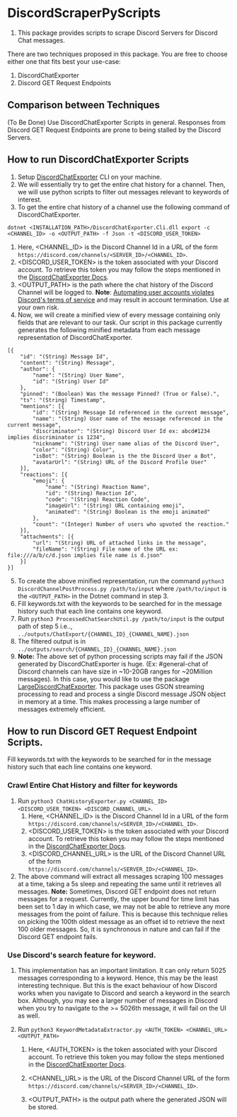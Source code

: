 # DiscordScraperPyScripts

1. This package provides scripts to scrape Discord Servers for Discord Chat messages.

There are two techniques proposed in this package. You are free to choose either one that fits best your use-case:
1. DiscordChatExporter
2. Discord GET Request Endpoints

## Comparison between Techniques

(To Be Done) Use DiscordChatExporter Scripts in general. Responses from Discord GET Request Endpoints are prone to being stalled by the Discord Servers.

## How to run DiscordChatExporter Scripts

1. Setup [DiscordChatExporter](https://github.com/Tyrrrz/DiscordChatExporter) CLI on your machine.
2. We will essentially try to get the entire chat history for a channel. Then, we will use python scripts to filter out messages relevant to keywords of interest.
3. To get the entire chat history of a channel use the following command of DiscordChatExporter.

`dotnet <INSTALLATION_PATH>/DiscordChatExporter.Cli.dll export -c <CHANNEL_ID> -o <OUTPUT_PATH> -f Json -t <DISCORD_USER_TOKEN>`
   1. Here, <CHANNEL_ID> is the Discord Channel Id in a URL of the form `https://discord.com/channels/<SERVER_ID>/<CHANNEL_ID>`.
   2. <DISCORD_USER_TOKEN> is the token associated with your Discord account. To retrieve this token you may follow the steps mentioned in the [DiscordChatExporter Docs](https://github.com/Tyrrrz/DiscordChatExporter/blob/master/.docs/Token-and-IDs.md#in-chrome).
   3. <OUTPUT_PATH> is the path where the chat history of the Discord Channel will be logged to.
**Note**: [Automating user accounts violates Discord's terms of service](https://support.discord.com/hc/en-us/articles/115002192352-Automated-user-accounts-self-bots-) and may result in account termination. Use at your own risk.
4. Now, we will create a minified view of every message containing only fields that are relevant to our task. Our script in this package currently generates the following minified metadata from each message representation of DiscordChatExporter.

```
[{
	"id": "(String) Message Id",
	"content": "(String) Message",
	"author": {
		"name": "(String) User Name",
		"id": "(String) User Id"
	},
	"pinned": "(Boolean) Was the message Pinned? (True or False).",
	"ts": "(String) Timestamp",
	"mentions": [{
		"id": "(String) Message Id referenced in the current message",
		"name": "(String) User name of the message referenced in the current message",
		"discriminator": "(String) Discord User Id ex: abcd#1234 implies discriminator is 1234",
		"nickname": "(String) User name alias of the Discord User",
		"color": "(String) Color",
		"isBot": "(String) Boolean is the the Discord User a Bot",
		"avatarUrl": "(String) URL of the Discord Profile User"
	}],
	"reactions": [{
		"emoji": {
			"name": "(String) Reaction Name",
			"id": "(String) Reaction Id",
			"code": "(String) Reaction Code",
			"imageUrl": "(String) URL containing emoji",
			"animated": "(String) Boolean is the emoji animated"
		},	
		"count": "(Integer) Number of users who upvoted the reaction."
	}],
	"attachments": [{
		"url": "(String) URL of attached links in the message",
		"fileName": "(String) File name of the URL ex: file:///a/b/c/d.json implies file name is d.json"
	}]
}]
```
5. To create the above minified representation, run the command `python3 DiscordChannelPostProcess.py /path/to/input` where `/path/to/input` is the `<OUTPUT_PATH>` in the Dotnet command in step 3.
6. Fill keywords.txt with the keywords to be searched for in the message history such that each line contains one keyword.
7. Run `python3 ProcessedChatSearchUtil.py /path/to/input` is the output path of step 5 i.e.., `../outputs/ChatExport/{CHANNEL_ID}_{CHANNEL_NAME}.json`
8. The filtered output is in `../outputs/search/{CHANNEL_ID}_{CHANNEL_NAME}.json`
9. **Note:** The above set of python processing scripts may fail if the JSON generated by DiscordChatExporter is huge. (Ex: #general-chat of Discord channels can have size in ~10-20GB ranges for ~20Million messages). In this case, you would like to use the package [LargeDiscordChatExporter](https://github.com/krishna555/LargeDiscordChatExportProcessor). This package uses GSON streaming processing to read and process a single Discord message JSON object in memory at a time. This makes processing a large number of messages extremely efficient.

## How to run Discord GET Request Endpoint Scripts.

Fill keywords.txt with the keywords to be searched for in the message history such that each line contains one keyword.

### Crawl Entire Chat History and filter for keywords
1. Run `python3 ChatHistoryExporter.py <CHANNEL_ID> <DISCORD_USER_TOKEN> <DISCORD_CHANNEL_URL>`.
   1. Here, <CHANNEL_ID> is the Discord Channel Id in a URL of the form `https://discord.com/channels/<SERVER_ID>/<CHANNEL_ID>`.
   2. <DISCORD_USER_TOKEN> is the token associated with your Discord account. To retrieve this token you may follow the steps mentioned in the [DiscordChatExporter Docs](https://github.com/Tyrrrz/DiscordChatExporter/blob/master/.docs/Token-and-IDs.md#in-chrome).
   3. <DISCORD_CHANNEL_URL> is the URL of the Discord Channel URL of the form `https://discord.com/channels/<SERVER_ID>/<CHANNEL_ID>`.
2. The above command will extract all messages scraping 100 messages at a time, taking a 5s sleep and repeating the same until it retrieves all messages.
**Note:** Sometimes, Discord GET endpoint does not return messages for a request. Currently, the upper bound for time limit has been set to 1 day in which case, we may not be able to retrieve any more messages from the point of failure. This is because this technique relies on picking the 100th oldest message as an offset id to retrieve the next 100 older messages. So, it is synchronous in nature and can fail if the Discord GET endpoint fails.

### Use Discord's search feature for keyword.
1. This implementation has an important limitation. It can only return 5025 messages corresponding to a keyword. Hence, this may be the least interesting technique. But this is the exact behaviour of how Discord works when you navigate to Discord and search a keyword in the search box. Although, you may see a larger number of messages in Discord when you try to navigate to the >= 5026th message, it will fail on the UI as well.
2. Run `python3 KeywordMetadataExtractor.py <AUTH_TOKEN> <CHANNEL_URL> <OUTPUT_PATH>`  

   1. Here, <AUTH_TOKEN> is the token associated with your Discord account. To retrieve this token you may follow the steps mentioned in the [DiscordChatExporter Docs](https://github.com/Tyrrrz/DiscordChatExporter/blob/master/.docs/Token-and-IDs.md#in-chrome).

   2. <CHANNEL_URL> is the URL of the Discord Channel URL of the form `https://discord.com/channels/<SERVER_ID>/<CHANNEL_ID>`.
   3. <OUTPUT_PATH> is the output path where the generated JSON will be stored.